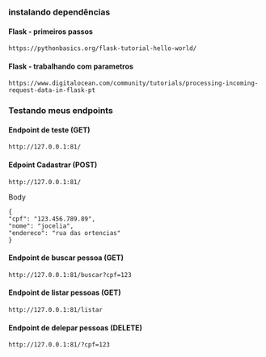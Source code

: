 

### instalando dependências

  

#### Flask - primeiros passos

  

    https://pythonbasics.org/flask-tutorial-hello-world/

  

#### Flask - trabalhando com parametros

  

    https://www.digitalocean.com/community/tutorials/processing-incoming-request-data-in-flask-pt


### Testando meus endpoints

#### Endpoint de teste  (GET)

    http://127.0.0.1:81/    

#### Edpoint Cadastrar (POST)

    http://127.0.0.1:81/ 
Body

    {
	"cpf": "123.456.789.89",
	"nome": "jocelia",
	"endereco": "rua das ortencias"
	}
#### Endpoint de buscar pessoa (GET)

    http://127.0.0.1:81/buscar?cpf=123

#### Endpoint de listar pessoas (GET)

    http://127.0.0.1:81/listar

#### Endpoint de delepar pessoas (DELETE)

    http://127.0.0.1:81/?cpf=123
